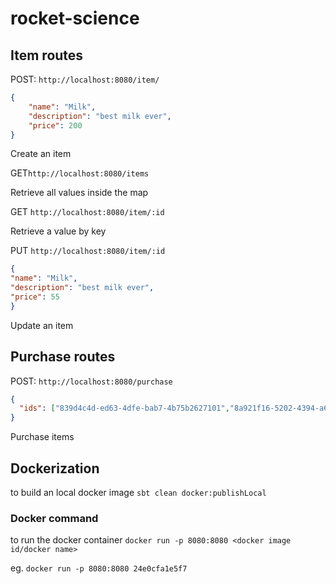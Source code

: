 # rocket-science

## Item routes

POST: `http://localhost:8080/item/`
```json
{
    "name": "Milk",
    "description": "best milk ever",
    "price": 200
}
```

Create an item

GET`http://localhost:8080/items`

Retrieve all values inside the map

GET `http://localhost:8080/item/:id`

Retrieve a value by key

PUT `http://localhost:8080/item/:id`
```json
{
"name": "Milk",
"description": "best milk ever",
"price": 55
}
```

Update an item

## Purchase routes

POST: `http://localhost:8080/purchase`
```json
{
  "ids": ["839d4c4d-ed63-4dfe-bab7-4b75b2627101","8a921f16-5202-4394-a6fc-6fac5733eeea"]
}
```

Purchase items

## Dockerization

to build an local docker image `sbt clean docker:publishLocal`

### Docker command

to run the docker container
`docker run -p 8080:8080 <docker image id/docker name>`

eg. `docker run -p 8080:8080 24e0cfa1e5f7`